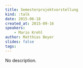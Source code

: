 ```yaml
---
title: Semesterprojektvorstellung
kind: :talk
date: 2015-06-18
created_at: 2015-09-16
speakers:
    - Mario Krehl
author: Matthias Beyer
slides: false
tags:
---
```


No description.

